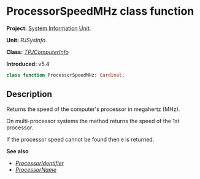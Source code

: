 # ProcessorSpeedMHz class function #

**Project:** [System Information Unit](SystemInformationUnit.md).

**Unit:** _PJSysInfo_.

**Class:** _[TPJComputerInfo](TPJComputerInfo.md)_

**Introduced:** v5.4

```pascal
class function ProcessorSpeedMHz: Cardinal;
```

## Description ##

Returns the speed of the computer's processor in megahertz (MHz).

On multi-processor systems the method returns the speed of the 1st processor.

If the processor speed cannot be found then `0` is returned.

**See also**

* _[ProcessorIdentifier](TPJComputerInfoProcessorIdentifier.md)_
* _[ProcessorName](TPJComputerInfoProcessorName.md)_
